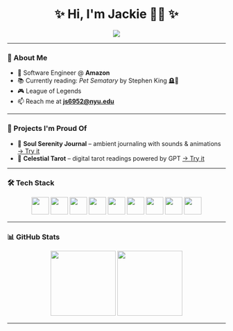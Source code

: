 <h1 align="center">✨ Hi, I'm Jackie 👩‍💻 ✨ </h1>

<p align="center">
  <a href="https://www.dev-jackie.my" target="_blank" rel="noopener noreferrer">
    <img src="https://img.shields.io/badge/🔗 View My Portfolio-1C2541?style=for-the-badge&logo=google-chrome&logoColor=white&labelColor=0B132B" />
  </a>
</p>


---

### 💼 About Me

- 🧠 Software Engineer @ **Amazon**
- 📚 Currently reading: *Pet Sematary* by Stephen King 🪦📖
- 🎮 League of Legends
- 📫 Reach me at **js6952@nyu.edu**

---

### 🌟 Projects I'm Proud Of

- 🌿 **Soul Serenity Journal** – ambient journaling with sounds & animations [→ Try it](https://soul-serenity-journal-app.vercel.app/)
- 🔮 **Celestial Tarot** – digital tarot readings powered by GPT [→ Try it](https://jackie3668.github.io/celestial-tarot-2.0/)

---

### 🛠️ Tech Stack

<p align="center">
  <img src="https://cdn.jsdelivr.net/gh/devicons/devicon/icons/react/react-original.svg" width="40" height="40"/>
  <img src="https://cdn.jsdelivr.net/gh/devicons/devicon/icons/html5/html5-original.svg" width="40" height="40"/>
  <img src="https://cdn.jsdelivr.net/gh/devicons/devicon/icons/css3/css3-original.svg" width="40" height="40"/>
  <img src="https://cdn.jsdelivr.net/gh/devicons/devicon/icons/javascript/javascript-original.svg" width="40" height="40"/>
  <img src="https://cdn.jsdelivr.net/gh/devicons/devicon/icons/mongodb/mongodb-original.svg" width="40" height="40"/>
  <img src="https://cdn.jsdelivr.net/gh/devicons/devicon/icons/python/python-original.svg" width="40" height="40"/>
  <img src="https://cdn.jsdelivr.net/gh/devicons/devicon/icons/java/java-original.svg" width="40" height="40"/>
  <img src="https://cdn.jsdelivr.net/gh/devicons/devicon/icons/figma/figma-original.svg" width="40" height="40"/>
  <img src="https://cdn.jsdelivr.net/gh/devicons/devicon/icons/firebase/firebase-plain.svg" width="40" height="40"/>
</p>

---

### 📊 GitHub Stats

<p align="center">
  <img src="https://github-readme-stats.vercel.app/api?username=jackie3668&show_icons=true&theme=tokyonight&hide_title=true" height="150"/>
  <img src="https://github-readme-stats.vercel.app/api/top-langs/?username=jackie3668&layout=compact&theme=tokyonight" height="150"/>
</p>

---

